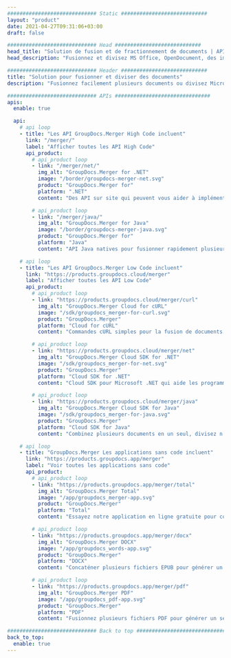 ```yaml
---
############################# Static ############################
layout: "product"
date: 2021-04-27T09:31:06+03:00
draft: false

############################# Head ############################
head_title: "Solution de fusion et de fractionnement de documents | API sur site et application gratuite"
head_description: "Fusionnez et divisez MS Office, OpenDocument, des images PDF et d'autres formats de fichiers à l'aide de la solution sur site ou utilisez l'application de fusion et de séparation de documents en ligne."

############################# Header ############################
title: "Solution pour fusionner et diviser des documents"
description: "Fusionnez facilement plusieurs documents ou divisez Microsoft Office, OpenOffice, PDF et d'autres documents en pages."

############################# APIs ###############################
apis:
  enable: true

  api:
    # api loop
    - title: "Les API GroupDocs.Merger High Code incluent"
      link: "/merger/"
      label: "Afficher toutes les API High Code"
      api_product:
        # api_product loop
        - link: "/merger/net/"
          img_alt: "GroupDocs.Merger for .NET"
          image: "/border/groupdocs-merger-net.svg"
          product: "GroupDocs.Merger for"
          platform: ".NET"
          content: "Des API sur site qui peuvent vous aider à implémenter une fonction de fractionnement et de fusion rapide pour plusieurs documents dans vos applications basées sur .NET."

        # api_product loop
        - link: "/merger/java/"
          img_alt: "GroupDocs.Merger for Java"
          image: "/border/groupdocs-merger-java.svg"
          product: "GroupDocs.Merger for"
          platform: "Java"
          content: "API Java natives pour fusionner rapidement plusieurs documents ou diviser n'importe quel document en pages dans vos applications basées sur Java."

    # api loop
    - title: "Les API GroupDocs.Merger Low Code incluent"
      link: "https://products.groupdocs.cloud/merger"
      label: "Afficher toutes les API Low Code"
      api_product:
        # api_product loop
        - link: "https://products.groupdocs.cloud/merger/curl"
          img_alt: "GroupDocs.Merger Cloud for cURL"
          image: "/sdk/groupdocs_merger-for-curl.svg"
          product: "GroupDocs.Merger"
          platform: "Cloud for cURL"
          content: "Commandes cURL simples pour la fusion de documents RESTful Cloud API pour fusionner et diviser des documents dans la large gamme de formats de documents populaires pris en charge."

        # api_product loop
        - link: "https://products.groupdocs.cloud/merger/net"
          img_alt: "GroupDocs.Merger Cloud SDK for .NET"
          image: "/sdk/groupdocs_merger-for-net.svg"
          product: "GroupDocs.Merger"
          platform: "Cloud SDK for .NET"
          content: "Cloud SDK pour Microsoft .NET qui aide les programmeurs à implémenter une fonction de fusion et de fractionnement rapide pour plusieurs documents dans leurs applications basées sur .NET."

        # api_product loop
        - link: "https://products.groupdocs.cloud/merger/java"
          img_alt: "GroupDocs.Merger Cloud SDK for Java"
          image: "/sdk/groupdocs_merger-for-java.svg"
          product: "GroupDocs.Merger"
          platform: "Cloud SDK for Java"
          content: "Combinez plusieurs documents en un seul, divisez n'importe quel document en plusieurs, réorganisez, remplacez ou modifiez l'orientation des pages dans vos applications Java."

    # api loop
    - title: "GroupDocs.Merger Les applications sans code incluent"
      link: "https://products.groupdocs.app/merger"
      label: "Voir toutes les applications sans code"
      api_product:
        # api_product loop
        - link: "https://products.groupdocs.app/merger/total"
          img_alt: "GroupDocs.Merger Total"
          image: "/app/groupdocs_merger-app.svg"
          product: "GroupDocs.Merger"
          platform: "Total"
          content: "Essayez notre application en ligne gratuite pour concaténer plus de 30 types de fichiers sans quitter votre navigateur Web préféré."

        # api_product loop
        - link: "https://products.groupdocs.app/merger/docx"
          img_alt: "GroupDocs.Merger DOCX"
          image: "/app/groupdocs_words-app.svg"
          product: "GroupDocs.Merger"
          platform: "DOCX"
          content: "Concaténer plusieurs fichiers EPUB pour générer un seul document."

        # api_product loop
        - link: "https://products.groupdocs.app/merger/pdf"
          img_alt: "GroupDocs.Merger PDF"
          image: "/app/groupdocs_pdf-app.svg"
          product: "GroupDocs.Merger"
          platform: "PDF"
          content: "Fusionnez plusieurs fichiers PDF pour générer un seul document directement à partir du navigateur Web."

############################# Back to top ###############################
back_to_top:
  enable: true
---
```

